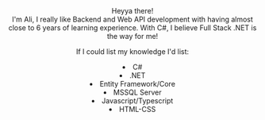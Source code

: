 
<div id="header" align="center">
Heyya there!
<div align="center">
  I'm Ali, I really like Backend and Web API development with having almost close to 6 years of learning experience. With C#, I believe Full Stack .NET is the way for me!
</div>
<div>
  <p>If I could list my knowledge I'd list:</p>
  <li>C#</li>
  <li>.NET</li>
  <li>Entity Framework/Core</li>
  <li>MSSQL Server</li>
  <li>Javascript/Typescript</li>
  <li>HTML-CSS</li>
</div>
</div>
